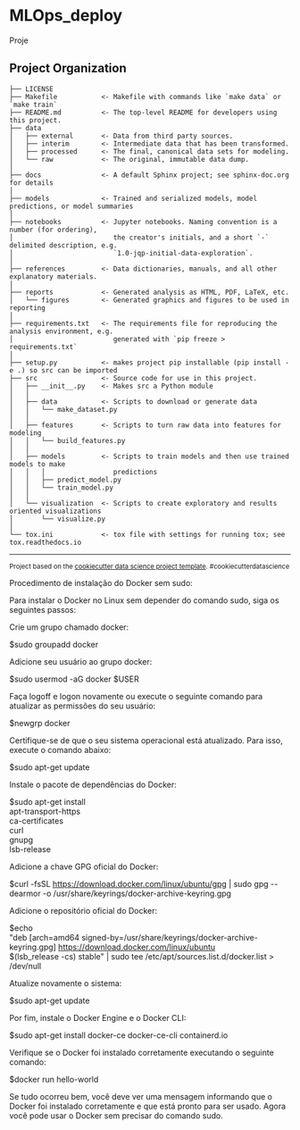 MLOps_deploy
==============================

Proje

Project Organization
------------

    ├── LICENSE
    ├── Makefile           <- Makefile with commands like `make data` or `make train`
    ├── README.md          <- The top-level README for developers using this project.
    ├── data
    │   ├── external       <- Data from third party sources.
    │   ├── interim        <- Intermediate data that has been transformed.
    │   ├── processed      <- The final, canonical data sets for modeling.
    │   └── raw            <- The original, immutable data dump.
    │
    ├── docs               <- A default Sphinx project; see sphinx-doc.org for details
    │
    ├── models             <- Trained and serialized models, model predictions, or model summaries
    │
    ├── notebooks          <- Jupyter notebooks. Naming convention is a number (for ordering),
    │                         the creator's initials, and a short `-` delimited description, e.g.
    │                         `1.0-jqp-initial-data-exploration`.
    │
    ├── references         <- Data dictionaries, manuals, and all other explanatory materials.
    │
    ├── reports            <- Generated analysis as HTML, PDF, LaTeX, etc.
    │   └── figures        <- Generated graphics and figures to be used in reporting
    │
    ├── requirements.txt   <- The requirements file for reproducing the analysis environment, e.g.
    │                         generated with `pip freeze > requirements.txt`
    │
    ├── setup.py           <- makes project pip installable (pip install -e .) so src can be imported
    ├── src                <- Source code for use in this project.
    │   ├── __init__.py    <- Makes src a Python module
    │   │
    │   ├── data           <- Scripts to download or generate data
    │   │   └── make_dataset.py
    │   │
    │   ├── features       <- Scripts to turn raw data into features for modeling
    │   │   └── build_features.py
    │   │
    │   ├── models         <- Scripts to train models and then use trained models to make
    │   │   │                 predictions
    │   │   ├── predict_model.py
    │   │   └── train_model.py
    │   │
    │   └── visualization  <- Scripts to create exploratory and results oriented visualizations
    │       └── visualize.py
    │
    └── tox.ini            <- tox file with settings for running tox; see tox.readthedocs.io


--------

<p><small>Project based on the <a target="_blank" href="https://drivendata.github.io/cookiecutter-data-science/">cookiecutter data science project template</a>. #cookiecutterdatascience</small></p>

Procedimento de instalação do Docker sem sudo:

Para instalar o Docker no Linux sem depender do comando sudo, siga os seguintes passos:

Crie um grupo chamado docker:

$sudo groupadd docker

Adicione seu usuário ao grupo docker:

$sudo usermod -aG docker $USER

Faça logoff e logon novamente ou execute o seguinte comando para atualizar as permissões do seu usuário:

$newgrp docker

Certifique-se de que o seu sistema operacional está atualizado. Para isso, execute o comando abaixo:

$sudo apt-get update

Instale o pacote de dependências do Docker:

$sudo apt-get install \
    apt-transport-https \
    ca-certificates \
    curl \
    gnupg \
    lsb-release

Adicione a chave GPG oficial do Docker:

$curl -fsSL https://download.docker.com/linux/ubuntu/gpg | sudo gpg --dearmor -o /usr/share/keyrings/docker-archive-keyring.gpg

Adicione o repositório oficial do Docker:

$echo \
  "deb [arch=amd64 signed-by=/usr/share/keyrings/docker-archive-keyring.gpg] https://download.docker.com/linux/ubuntu \
  $(lsb_release -cs) stable" | sudo tee /etc/apt/sources.list.d/docker.list > /dev/null
  
Atualize novamente o sistema:

$sudo apt-get update

Por fim, instale o Docker Engine e o Docker CLI:

$sudo apt-get install docker-ce docker-ce-cli containerd.io

Verifique se o Docker foi instalado corretamente executando o seguinte comando:

$docker run hello-world

Se tudo ocorreu bem, você deve ver uma mensagem informando que o Docker foi instalado corretamente e que está pronto para ser usado. Agora você pode usar o Docker sem precisar do comando sudo.

